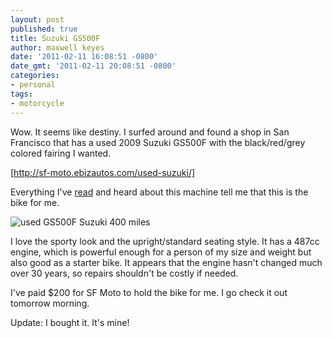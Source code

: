 ```yaml
---
layout: post
published: true
title: Suzuki GS500F
author: maxwell keyes
date: '2011-02-11 16:08:51 -0800'
date_gmt: '2011-02-11 20:08:51 -0800'
categories:
- personal
tags:
- motorcycle
---
```


Wow. It seems like destiny. I surfed around and found a shop in San Francisco
that has a used 2009 Suzuki GS500F with the black/red/grey colored fairing I
wanted.

[http://sf-moto.ebizautos.com/used-suzuki/]

Everything I've [read] and heard about this machine tell me that this is the
bike for me.

![used GS500F Suzuki 400 miles](./2009-suzuki-gs500f-only400totalmiles.jpg "Used GS500F Suzuki only 400 miles")

I love the sporty look and the upright/standard seating style. It has a 487cc
engine, which is powerful enough for a person of my size and weight but also
good as a starter bike. It appears that the engine hasn't changed much over 30
years, so repairs shouldn't be costly if needed.

I've paid $200 for SF Moto to hold the bike for me. I go check it out tomorrow
morning.

Update: I bought it. It's mine!

[read]: http://www.topspeed.com/motorcycles/motorcycle-reviews/suzuki/2010-suzuki-gs500f-ar45565.html
[http://sf-moto.ebizautos.com/used-suzuki/]: http://sf-moto.ebizautos.com/used-suzuki/
